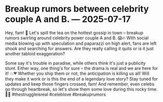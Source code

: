 # Breakup rumors between celebrity couple A and B. — 2025-07-17

Hey, fam! 🌟 Let's spill the tea on the hottest gossip in town – breakup rumors swirling around celebrity power couple A and B. 😱🔥 With social media blowing up with speculation and paparazzi on high alert, fans are left shook and searching for answers. Are they really calling it quits or is it just another tabloid exaggeration?

Some say it's trouble in paradise, while others think it's just a publicity stunt. Either way, one thing's for sure – the drama is real and we are here for it! 💥💔 Whether you ship them or not, the anticipation is killing us all! Will they make it work or is this the end of a legendary love story? Stay tuned for updates and keep those fingers crossed, fam! And remember, even celebs go through heartbreak, so let's show them some love during this rocky time. 💖✨ #thestruggleisreal #celeblove #breakuprumors